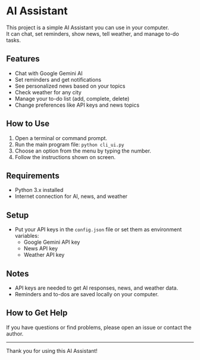 # AI Assistant

This project is a simple AI Assistant you can use in your computer.  
It can chat, set reminders, show news, tell weather, and manage to-do tasks.

## Features

- Chat with Google Gemini AI  
- Set reminders and get notifications  
- See personalized news based on your topics  
- Check weather for any city  
- Manage your to-do list (add, complete, delete)  
- Change preferences like API keys and news topics  

## How to Use

1. Open a terminal or command prompt.  
2. Run the main program file: `python cli_ui.py`  
3. Choose an option from the menu by typing the number.  
4. Follow the instructions shown on screen.  

## Requirements

- Python 3.x installed  
- Internet connection for AI, news, and weather  

## Setup

- Put your API keys in the `config.json` file or set them as environment variables:
  - Google Gemini API key  
  - News API key  
  - Weather API key  

## Notes

- API keys are needed to get AI responses, news, and weather data.  
- Reminders and to-dos are saved locally on your computer.  

## How to Get Help

If you have questions or find problems, please open an issue or contact the author.

---

Thank you for using this AI Assistant!
